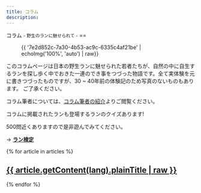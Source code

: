 ```yaml
---
title: コラム
description:
---
```

<link rel="stylesheet" href="/assets/stylesheets/news_column.css" />
<link rel="stylesheet" href="/assets/stylesheets/news.css" />
コラム <small>- 野生のランに魅せられて -</small>
==

<figure>
{{ '7e2d852c-7a30-4b53-ac9c-6335c4af21be' | echoImg('100%', 'auto') | raw}}
</figure>

このコラムページは日本の野生ランに魅せられた若者たちが、自然の中に自生するランを探し歩く中でおきた一連のでき事をつづった物語です。全て実体験を元に書きつづったものですが、30 ~ 40年前の体験記のため写真のないものもあります。
ご了承ください。

コラム筆者については、[コラム筆者の紹介](columns/authors/)よりご閲覧ください。

<div class="article-box">
<p>コラムに掲載されたランも登場するランのクイズあります!</p>
<p>500問近くありますので是非遊んでみてください。</p>
<p>→ <b><a href="/play/orchid_exam">ラン検定</a></b></p>
</div>

<div class="column">
  {% for article in articles %}
    <article class="column-article">
    	<h1><a href="{{ article.path }}">{{ article.getContent(lang).plainTitle | raw }}</a></h1>
    </article>
  {% endfor %}
</div>

